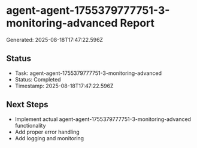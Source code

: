 # agent-agent-1755379777751-3-monitoring-advanced Report

Generated: 2025-08-18T17:47:22.596Z

## Status
- Task: agent-agent-1755379777751-3-monitoring-advanced
- Status: Completed
- Timestamp: 2025-08-18T17:47:22.596Z

## Next Steps
- Implement actual agent-agent-1755379777751-3-monitoring-advanced functionality
- Add proper error handling
- Add logging and monitoring
